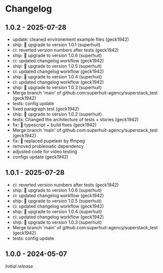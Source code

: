 # Changelog

## 1.0.2 - 2025-07-28

- update: cleaned environement example files (geck1942)
- ship: 🚀 upgrade to version 1.0.1 (superhuit)
- ci: reverted version numbers after tests (geck1942)
- ship: 🚀 upgrade to version 1.0.6 (superhuit)
- ci: updated changelog workflow (geck1942)
- ship: 🚀 upgrade to version 1.0.5 (superhuit)
- ci: updated changelog workflow (geck1942)
- ship: 🚀 upgrade to version 1.0.4 (superhuit)
- ci: updated changelog workflow (geck1942)
- ship: 🚀 upgrade to version 1.0.3 (superhuit)
- Merge branch 'main' of github.com:superhuit-agency/superstack_test (geck1942)
- tests: config update
- fixed paragraph test (geck1942)
- ship: 🚀 upgrade to version 1.0.2 (superhuit)
- tests: Changed the architecture of tests + stories (geck1942)
- fix: 🐛 typescript + build fixes (geck1942)
- Merge branch 'main' of github.com:superhuit-agency/superstack_test (geck1942)
- fix: 🐛 replaced pupeteer by ffmpeg
- removed problematic dependency
- adjusted code for video testing
- configs update (geck1942)


## 1.0.1 - 2025-07-28

- ci: reverted version numbers after tests (geck1942)
- ship: 🚀 upgrade to version 1.0.6 (superhuit)
- ci: updated changelog workflow (geck1942)
- ship: 🚀 upgrade to version 1.0.5 (superhuit)
- ci: updated changelog workflow (geck1942)
- ship: 🚀 upgrade to version 1.0.4 (superhuit)
- ci: updated changelog workflow (geck1942)
- ship: 🚀 upgrade to version 1.0.3 (superhuit)
- Merge branch 'main' of github.com:superhuit-agency/superstack_test (geck1942)
- tests: config update


## 1.0.0 - 2024-05-07

_Initial release._
